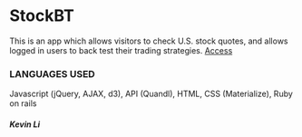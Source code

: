 # StockBT

This is an app which allows visitors to check U.S. stock quotes, and allows logged in users to back test their trading strategies.
[Access](https://stockbt.herokuapp.com/)

### LANGUAGES USED

Javascript (jQuery, AJAX, d3), API (Quandl), HTML, CSS (Materialize), Ruby on rails

##### Kevin Li
